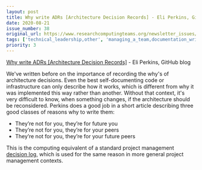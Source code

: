 ```yaml
---
layout: post
title: Why write ADRs [Architecture Decision Records] - Eli Perkins, GitHub blog
date: 2020-08-21
issue_number: 38
original_url: https://www.researchcomputingteams.org/newsletter_issues/0038
tags: ['technical_leadership,other', 'managing_a_team,documentation_writing']
priority: 3
---
```


<!-- markdownlint-disable MD033 -->
<!-- markdownlint-disable MD041 -->
<!-- markdownlint-disable MD049 -->

[Why write ADRs [Architecture Decision Records]](https://github.blog/2020-08-13-why-write-adrs/) - Eli Perkins, GitHub blog

We've written before on the importance of recording the why's of architecture decisions. Even the best self-documenting code or infrastructure can only describe how it works, which is different from why it was implemented this way rather than another. Without that context, it's very difficult to know, when something changes, if the architecture should be reconsidered.
Perkins does a good job in a short article describing three good classes of reasons why to write them:

- They’re not for you, they’re for future you
- They’re not for you, they’re for your peers
- They’re not for you, they’re for your future peers

This is the computing equivalent of a standard project management [decision log](https://www.girlsguidetopm.com/project-decision-log/), which is used for the same reason in more general project management contexts.
